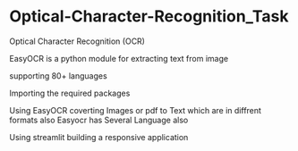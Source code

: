 # Optical-Character-Recognition_Task
Optical Character Recognition  (OCR)

EasyOCR is a python module for extracting text from image

supporting 80+ languages

Importing the required packages

Using EasyOCR coverting Images or pdf to Text which are in diffrent formats also Easyocr has Several Language also 

Using streamlit building a responsive application 
